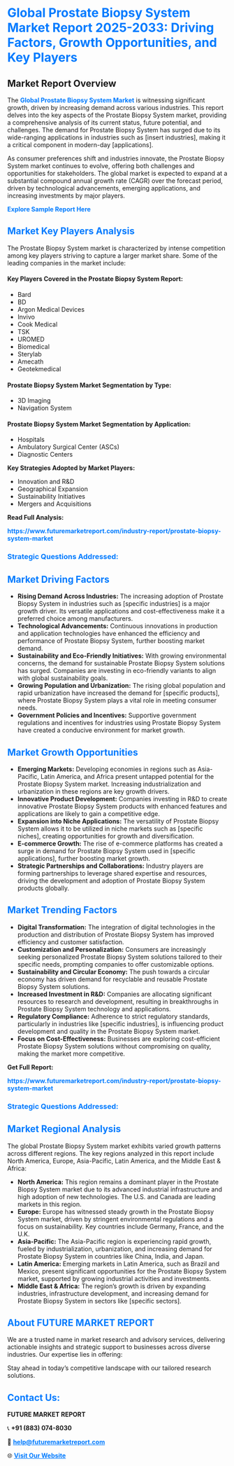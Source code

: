 <h1 style="color: #007BFF;">Global Prostate Biopsy System Market Report 2025-2033: Driving Factors, Growth Opportunities, and Key Players</h1>

<section id="overview">
<h2>Market Report Overview</h2>
<p>The <a href="https://www.futuremarketreport.com/industry-report/prostate-biopsy-system-market" style="color: #007BFF; text-decoration: none;"><strong>Global Prostate Biopsy System Market</strong></a> is witnessing significant growth, driven by increasing demand across various industries. This report delves into the key aspects of the Prostate Biopsy System market, providing a comprehensive analysis of its current status, future potential, and challenges. The demand for Prostate Biopsy System has surged due to its wide-ranging applications in industries such as [insert industries], making it a critical component in modern-day [applications].</p>
<p>As consumer preferences shift and industries innovate, the Prostate Biopsy System market continues to evolve, offering both challenges and opportunities for stakeholders. The global market is expected to expand at a substantial compound annual growth rate (CAGR) over the forecast period, driven by technological advancements, emerging applications, and increasing investments by major players.</p>
</section>

<section id="overview">
<p><a href="https://www.futuremarketreport.com/request-sample/reportId=89049" style="color: #007BFF; text-decoration: none;"><strong>Explore Sample Report Here</strong></a></p>
</section>

<section id="key-players">
<h2 style="color: #007BFF;">Market Key Players Analysis</h2>
<p>The Prostate Biopsy System market is characterized by intense competition among key players striving to capture a larger market share. Some of the leading companies in the market include:</p>
<h4>Key Players Covered in the Prostate Biopsy System Report:</h4>
<ul><li>Bard</li><li>BD</li><li>Argon Medical Devices</li><li>Invivo</li><li>Cook Medical</li><li>TSK</li><li>UROMED</li><li>Biomedical</li><li>Sterylab</li><li>Amecath</li><li>Geotekmedical</li></ul>
<h4>Prostate Biopsy System Market Segmentation by Type:</h4>
<ul><li>3D Imaging</li><li>Navigation System</li></ul>

<h4>Prostate Biopsy System Market Segmentation by Application:</h4>
<ul><li>Hospitals</li><li>Ambulatory Surgical Center (ASCs)</li><li>Diagnostic Centers</li></ul>
<p><strong>Key Strategies Adopted by Market Players:</strong></p>
<ul>
<li>Innovation and R&D</li>
<li>Geographical Expansion</li>
<li>Sustainability Initiatives</li>
<li>Mergers and Acquisitions</li>
</ul>
</section>

<section>
<p><strong>Read Full Analysis: </strong></p><a href="https://www.futuremarketreport.com/industry-report/prostate-biopsy-system-market" style="color: #007BFF; text-decoration: none;"><strong>https://www.futuremarketreport.com/industry-report/prostate-biopsy-system-market</strong></a>
<h3 style="color: #007BFF;">Strategic Questions Addressed:</h3>
</section>

<section id="driving-factors">
<h2 style="color: #007BFF;">Market Driving Factors</h2>
<ul>
<li><strong>Rising Demand Across Industries:</strong> The increasing adoption of Prostate Biopsy System in industries such as [specific industries] is a major growth driver. Its versatile applications and cost-effectiveness make it a preferred choice among manufacturers.</li>
<li><strong>Technological Advancements:</strong> Continuous innovations in production and application technologies have enhanced the efficiency and performance of Prostate Biopsy System, further boosting market demand.</li>
<li><strong>Sustainability and Eco-Friendly Initiatives:</strong> With growing environmental concerns, the demand for sustainable Prostate Biopsy System solutions has surged. Companies are investing in eco-friendly variants to align with global sustainability goals.</li>
<li><strong>Growing Population and Urbanization:</strong> The rising global population and rapid urbanization have increased the demand for [specific products], where Prostate Biopsy System plays a vital role in meeting consumer needs.</li>
<li><strong>Government Policies and Incentives:</strong> Supportive government regulations and incentives for industries using Prostate Biopsy System have created a conducive environment for market growth.</li>
</ul>
</section>

<section id="growth-opportunities">
<h2 style="color: #007BFF;">Market Growth Opportunities</h2>
<ul>
<li><strong>Emerging Markets:</strong> Developing economies in regions such as Asia-Pacific, Latin America, and Africa present untapped potential for the Prostate Biopsy System market. Increasing industrialization and urbanization in these regions are key growth drivers.</li>
<li><strong>Innovative Product Development:</strong> Companies investing in R&D to create innovative Prostate Biopsy System products with enhanced features and applications are likely to gain a competitive edge.</li>
<li><strong>Expansion into Niche Applications:</strong> The versatility of Prostate Biopsy System allows it to be utilized in niche markets such as [specific niches], creating opportunities for growth and diversification.</li>
<li><strong>E-commerce Growth:</strong> The rise of e-commerce platforms has created a surge in demand for Prostate Biopsy System used in [specific applications], further boosting market growth.</li>
<li><strong>Strategic Partnerships and Collaborations:</strong> Industry players are forming partnerships to leverage shared expertise and resources, driving the development and adoption of Prostate Biopsy System products globally.</li>
</ul>
</section>

<section id="trending-factors">
<h2 style="color: #007BFF;">Market Trending Factors</h2>
<ul>
<li><strong>Digital Transformation:</strong> The integration of digital technologies in the production and distribution of Prostate Biopsy System has improved efficiency and customer satisfaction.</li>
<li><strong>Customization and Personalization:</strong> Consumers are increasingly seeking personalized Prostate Biopsy System solutions tailored to their specific needs, prompting companies to offer customizable options.</li>
<li><strong>Sustainability and Circular Economy:</strong> The push towards a circular economy has driven demand for recyclable and reusable Prostate Biopsy System solutions.</li>
<li><strong>Increased Investment in R&D:</strong> Companies are allocating significant resources to research and development, resulting in breakthroughs in Prostate Biopsy System technology and applications.</li>
<li><strong>Regulatory Compliance:</strong> Adherence to strict regulatory standards, particularly in industries like [specific industries], is influencing product development and quality in the Prostate Biopsy System market.</li>
<li><strong>Focus on Cost-Effectiveness:</strong> Businesses are exploring cost-efficient Prostate Biopsy System solutions without compromising on quality, making the market more competitive.</li>
</ul>
</section>

<section>
<p><strong>Get Full Report: </strong></p><a href="https://www.futuremarketreport.com/industry-report/prostate-biopsy-system-market" style="color: #007BFF; text-decoration: none;"><strong>https://www.futuremarketreport.com/industry-report/prostate-biopsy-system-market</strong></a>
<h3 style="color: #007BFF;">Strategic Questions Addressed:</h3>
</section>


<section id="regional-analysis">
<h2 style="color: #007BFF;">Market Regional Analysis</h2>
<p>The global Prostate Biopsy System market exhibits varied growth patterns across different regions. The key regions analyzed in this report include North America, Europe, Asia-Pacific, Latin America, and the Middle East & Africa:</p>
<ul>
<li><strong>North America:</strong> This region remains a dominant player in the Prostate Biopsy System market due to its advanced industrial infrastructure and high adoption of new technologies. The U.S. and Canada are leading markets in this region.</li>
<li><strong>Europe:</strong> Europe has witnessed steady growth in the Prostate Biopsy System market, driven by stringent environmental regulations and a focus on sustainability. Key countries include Germany, France, and the U.K.</li>
<li><strong>Asia-Pacific:</strong> The Asia-Pacific region is experiencing rapid growth, fueled by industrialization, urbanization, and increasing demand for Prostate Biopsy System in countries like China, India, and Japan.</li>
<li><strong>Latin America:</strong> Emerging markets in Latin America, such as Brazil and Mexico, present significant opportunities for the Prostate Biopsy System market, supported by growing industrial activities and investments.</li>
<li><strong>Middle East & Africa:</strong> The region’s growth is driven by expanding industries, infrastructure development, and increasing demand for Prostate Biopsy System in sectors like [specific sectors].</li>
</ul>
</section>

<footer>
<h2 style="color: #007BFF;">About FUTURE MARKET REPORT</h2>
<p>We are a trusted name in market research and advisory services, delivering actionable insights and strategic support to businesses across diverse industries. Our expertise lies in offering:</p>

<p>Stay ahead in today’s competitive landscape with our tailored research solutions.</p>

<h2 style="color: #007BFF;">Contact Us:</h2>
<p><strong>FUTURE MARKET REPORT</strong></p>
<p>📞 <strong>+91 (883) 074-8030</strong></p>
<p>📧 <strong><a href="mailto:help@futuremarketreport.com" style="color: #007BFF;">help@futuremarketreport.com</a></strong></p>
<p>🌐 <strong><a href="https://www.futuremarketreport.com/" style="color: #007BFF;">Visit Our Website</a></strong></p>
</footer>